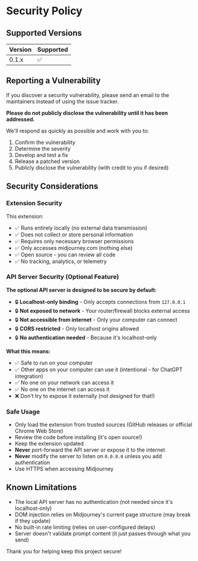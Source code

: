 # Security Policy

## Supported Versions

| Version | Supported          |
| ------- | ------------------ |
| 0.1.x   | :white_check_mark: |

## Reporting a Vulnerability

If you discover a security vulnerability, please send an email to the maintainers instead of using the issue tracker.

**Please do not publicly disclose the vulnerability until it has been addressed.**

We'll respond as quickly as possible and work with you to:

1. Confirm the vulnerability
2. Determine the severity
3. Develop and test a fix
4. Release a patched version
5. Publicly disclose the vulnerability (with credit to you if desired)

## Security Considerations

### Extension Security

This extension:

- ✅ Runs entirely locally (no external data transmission)
- ✅ Does not collect or store personal information
- ✅ Requires only necessary browser permissions
- ✅ Only accesses midjourney.com (nothing else)
- ✅ Open source - you can review all code
- ✅ No tracking, analytics, or telemetry

### API Server Security (Optional Feature)

**The optional API server is designed to be secure by default:**

- 🔒 **Localhost-only binding** - Only accepts connections from `127.0.0.1`
- 🔒 **Not exposed to network** - Your router/firewall blocks external access
- 🔒 **Not accessible from internet** - Only your computer can connect
- 🔒 **CORS restricted** - Only localhost origins allowed
- 🔒 **No authentication needed** - Because it's localhost-only

**What this means:**
- ✅ Safe to run on your computer
- ✅ Other apps on your computer can use it (intentional - for ChatGPT integration)
- ✅ No one on your network can access it
- ✅ No one on the internet can access it
- ❌ Don't try to expose it externally (not designed for that!)

### Safe Usage

- Only load the extension from trusted sources (GitHub releases or official Chrome Web Store)
- Review the code before installing (it's open source!)
- Keep the extension updated
- **Never** port-forward the API server or expose it to the internet
- **Never** modify the server to listen on `0.0.0.0` unless you add authentication
- Use HTTPS when accessing Midjourney

## Known Limitations

- The local API server has no authentication (not needed since it's localhost-only)
- DOM injection relies on Midjourney's current page structure (may break if they update)
- No built-in rate limiting (relies on user-configured delays)
- Server doesn't validate prompt content (it just passes through what you send)

Thank you for helping keep this project secure!
